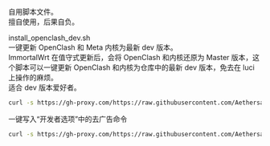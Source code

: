 自用脚本文件。  
擅自使用，后果自负。  


install_openclash_dev.sh  
一键更新 OpenClash 和 Meta 内核为最新 dev 版本。  
ImmortalWrt 在值守式更新后，会将 OpenClash 和内核还原为 Master 版本，这个脚本可以一键更新 OpenClash 和内核为仓库中的最新 dev 版本，免去在 luci 上操作的麻烦。  
适合 dev 版本爱好者。  
```bash
curl -s https://gh-proxy.com/https://raw.githubusercontent.com/Aethersailor/Custom_OpenClash_Rules/refs/heads/main/shell/install_openclash_dev.sh | sh
```
  
一键写入“开发者选项”中的去广告命令  
```bash
curl -s https://gh-proxy.com/https://raw.githubusercontent.com/Aethersailor/Custom_OpenClash_Rules/refs/heads/main/shell/edit_custom_firewall_rules.sh | sh
```

